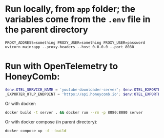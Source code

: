# Run locally, from `app` folder; the variables come from the `.env` file in the parent directory

```commandline
PROXY_ADDRESS=something PROXY_USER=something PROXY_USER=password uvicorn main:app --proxy-headers --host 0.0.0.0 --port 8080
```

# Run with OpenTelemetry to HoneyComb:

```powershell
$env:OTEL_SERVICE_NAME = 'youtube-downloader-server'; $env:OTEL_EXPORTER_OTLP_PROTOCOL = 'grpc'; $env:OTEL
_EXPORTER_OTLP_ENDPOINT = 'https://api.honeycomb.io'; $env:OTEL_EXPORTER_OTLP_HEADERS = 'x-honeycomb-team=my-api-key'; opentelemetry-instrument uvicorn main:app --proxy-headers --host 0.0.0.0 --port 8080
```

Or with docker:

```bash
docker build -t server . && docker run --rm -p 8080:8080 server
```

Or with docker compose (in parent directory):

```bash
docker compose up -d --build
```